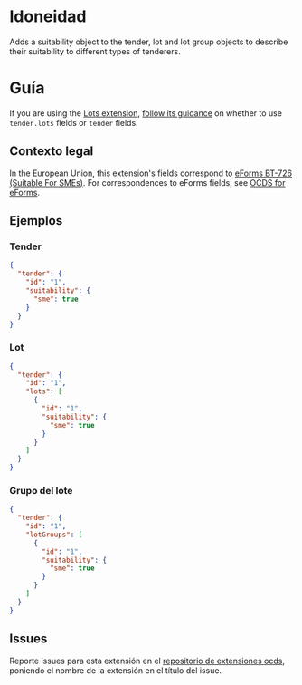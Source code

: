 # Idoneidad

Adds a suitability object to the tender, lot and lot group objects to describe their suitability to different types of tenderers.

# Guía

If you are using the [Lots extension](https://extensions.open-contracting.org/en/extensions/lots/master/), [follow its guidance](https://extensions.open-contracting.org/en/extensions/lots/master/#usage) on whether to use `tender.lots` fields or `tender` fields.

## Contexto legal

In the European Union, this extension's fields correspond to [eForms BT-726 (Suitable For SMEs)](https://github.com/eForms/eForms). For correspondences to eForms fields, see [OCDS for eForms](https://standard.open-contracting.org/profiles/eforms/latest/en/).

## Ejemplos

### Tender

```json
{
  "tender": {
    "id": "1",
    "suitability": {
      "sme": true
    }
  }
}
```

### Lot

```json
{
  "tender": {
    "id": "1",
    "lots": [
      {
        "id": "1",
        "suitability": {
          "sme": true
        }
      }
    ]
  }
}
```

### Grupo del lote

```json
{
  "tender": {
    "id": "1",
    "lotGroups": [
      {
        "id": "1",
        "suitability": {
          "sme": true
        }
      }
    ]
  }
}
```

## Issues

Reporte issues para esta extensión en el [repositorio de extensiones ocds](https://github.com/open-contracting/ocds-extensions/issues), poniendo el nombre de la extensión en el título del issue.
